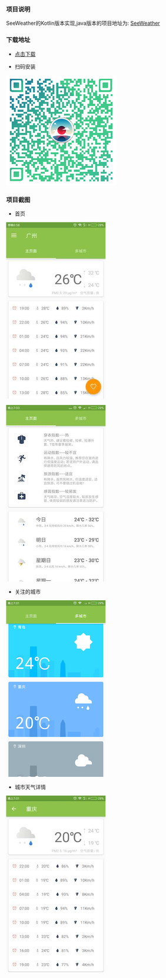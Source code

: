 ### 项目说明

SeeWeather的Kotlin版本实现,java版本的项目地址为:
[SeeWeather](https://github.com/xcc3641/SeeWeather)

### 下载地址
* [点击下载](https://github.com/HurTeng/Kotlin-SeeWeather/blob/master/app/release/app-release.apk?raw=true)

* 扫码安装

![二维码](./images/QRCode.png)

### 项目截图

* 首页

![home_1](./images/home_details_1.jpg)

![home_2](./images/home_details_2.jpg)

* 关注的城市

![citys](./images/citys.jpg)

* 城市天气详情

![weather_details](./images/weather_details.jpg)
